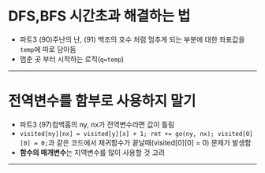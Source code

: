 # DFS,BFS 시간초과 해결하는 법

- 파트3 (90)주난의 난, (91) 백조의 호수 처럼 멈추게 되는 부분에 대한 좌표값을 `temp`에 따로 담아둠
- 멈춘 곳 부터 시작하는 로직(`q=temp`) 


---
# 전역변수를 함부로 사용하지 말기
- 파트3 (97)컴백홈의 ny, nx가 전역변수라면 값이 틀림
- `visited[ny][nx] = visited[y][x] + 1; ret += go(ny, nx); visited[0][0] = 0;`과 같은 코드에서 재귀함수가 끝날때(visited[0][0] = 0) 문제가 발생함
- **함수의 매개변수**는 지역변수를 많이 사용할 것 고려

---
